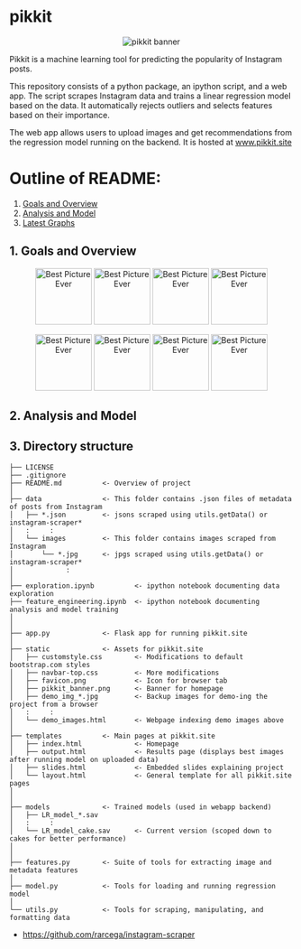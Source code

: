 # pikkit

<p align="center">
  <img src="http://pikkit.site/static/pikkit_banner.png" alt="pikkit banner"/>
</p>

Pikkit is a machine learning tool for predicting the popularity of Instagram posts.

This repository consists of a python package, an ipython script, and a web app. The script scrapes Instagram data and trains a linear regression model based on the data. It automatically rejects outliers and selects features based on their importance.

The web app allows users to upload images and get recommendations from the regression model running on the backend. It is hosted at www.pikkit.site


# Outline of README:
1. [Goals and Overview](#Goals)
2. [Analysis and Model](#Analysis)
3. [Latest Graphs](#Organization)


<a id='Goals'></a>
## 1. Goals and Overview

<p align="center">
<img src="../static/demo_img_best.jpg" alt="Best Picture Ever" height=100px width=100px>
<img src="../static/demo_img_contrast.jpg" alt="Best Picture Ever" height=100px width=100px>
<img src="../static/demo_img_corner.jpg" alt="Best Picture Ever" height=100px width=100px>
<img src="../static/demo_img_gray.jpg" alt="Best Picture Ever" height=100px width=100px>
</p>

<p align="center">
<img src="../static/demo_img_best.jpg" alt="Best Picture Ever" height=100px width=100px>
<img src="../static/demo_img_contrast.jpg" alt="Best Picture Ever" height=100px width=100px opacity=0.3>
<img src="../static/demo_img_corner.jpg" alt="Best Picture Ever" height=100px width=100px opacity=0.3>
<img src="../static/demo_img_gray.jpg" alt="Best Picture Ever" height=100px width=100px opacity=0.3>
</p>

<a id='Analysis'></a>
## 2. Analysis and Model


<a id='Organization'></a>
## 3. Directory structure

    ├── LICENSE
    ├── .gitignore
    ├── README.md          <- Overview of project
    │
    ├── data               <- This folder contains .json files of metadata of posts from Instagram
    │   ├── *.json         <- jsons scraped using utils.getData() or instagram-scraper*
    │   :     :
    │   └── images         <- This folder contains images scraped from Instagram
    │       └── *.jpg      <- jpgs scraped using utils.getData() or instagram-scraper*
    │             :
    │
    ├── exploration.ipynb          <- ipython notebook documenting data exploration
    ├── feature_engineering.ipynb  <- ipython notebook documenting analysis and model training
    │
    │
    ├── app.py             <- Flask app for running pikkit.site
    │
    ├── static             <- Assets for pikkit.site
    │   ├── customstyle.css        <- Modifications to default bootstrap.com styles
    │   ├── navbar-top.css         <- More modifications
    │   ├── favicon.png            <- Icon for browser tab
    │   ├── pikkit_banner.png      <- Banner for homepage
    │   ├── demo_img_*.jpg         <- Backup images for demo-ing the project from a browser
    │   :     :
    │   └── demo_images.html       <- Webpage indexing demo images above
    │
    ├── templates          <- Main pages at pikkit.site
    │   ├── index.html             <- Homepage
    │   ├── output.html            <- Results page (displays best images after running model on uploaded data)
    │   ├── slides.html            <- Embedded slides explaining project
    │   └── layout.html            <- General template for all pikkit.site pages
    │
    │
    ├── models             <- Trained models (used in webapp backend)
    │   ├── LR_model_*.sav 
    │   :     :
    │   └── LR_model_cake.sav      <- Current version (scoped down to cakes for better performance)
    │
    │
    ├── features.py        <- Suite of tools for extracting image and metadata features
    │  
    ├── model.py           <- Tools for loading and running regression model
    │
    └── utils.py           <- Tools for scraping, manipulating, and formatting data
   
* https://github.com/rarcega/instagram-scraper
